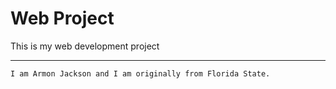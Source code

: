 # Web Project

This is my web development project
***

``` 
I am Armon Jackson and I am originally from Florida State.
 